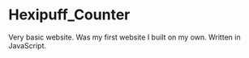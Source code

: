 # Hexipuff_Counter
Very basic website. Was my first website I built on my own. Written in JavaScript. 
